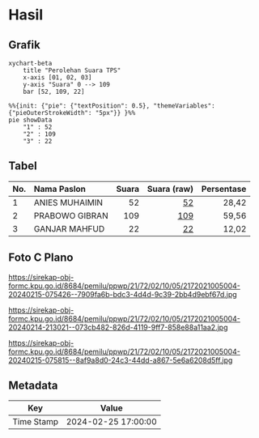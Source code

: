 # Hasil

## Grafik

```mermaid
xychart-beta
    title "Perolehan Suara TPS"
    x-axis [01, 02, 03]
    y-axis "Suara" 0 --> 109
    bar [52, 109, 22]
```

```mermaid
%%{init: {"pie": {"textPosition": 0.5}, "themeVariables": {"pieOuterStrokeWidth": "5px"}} }%%
pie showData
    "1" : 52
    "2" : 109
    "3" : 22
```

## Tabel

| No. | Nama Paslon    | Suara | Suara (raw) | Persentase |
|:--- |:-------------- | -----:| -----------:| ----------:|
| 1   | ANIES MUHAIMIN | 52    | [52][p-1]   | 28,42      |
| 2   | PRABOWO GIBRAN | 109   | [109][p-2]  | 59,56      |
| 3   | GANJAR MAHFUD  | 22    | [22][p-3]   | 12,02      |


[p-1]: https://github.com/gigit-pemilu/pemilu-2024-21-kepulauan-riau/blob/main/pilpres/hitung-suara/sub/21-kepulauan-riau/sub/72-kota-tanjung-pinang/sub/02-tanjung-pinang-timur/sub/1005-pinang-kencana/sub/004-tps/sub/paslon-1.txt
[p-2]: https://github.com/gigit-pemilu/pemilu-2024-21-kepulauan-riau/blob/main/pilpres/hitung-suara/sub/21-kepulauan-riau/sub/72-kota-tanjung-pinang/sub/02-tanjung-pinang-timur/sub/1005-pinang-kencana/sub/004-tps/sub/paslon-2.txt
[p-3]: https://github.com/gigit-pemilu/pemilu-2024-21-kepulauan-riau/blob/main/pilpres/hitung-suara/sub/21-kepulauan-riau/sub/72-kota-tanjung-pinang/sub/02-tanjung-pinang-timur/sub/1005-pinang-kencana/sub/004-tps/sub/paslon-3.txt

## Foto C Plano

https://sirekap-obj-formc.kpu.go.id/8684/pemilu/ppwp/21/72/02/10/05/2172021005004-20240215-075426--7909fa6b-bdc3-4d4d-9c39-2bb4d9ebf67d.jpg

https://sirekap-obj-formc.kpu.go.id/8684/pemilu/ppwp/21/72/02/10/05/2172021005004-20240214-213021--073cb482-826d-4119-9ff7-858e88a11aa2.jpg

https://sirekap-obj-formc.kpu.go.id/8684/pemilu/ppwp/21/72/02/10/05/2172021005004-20240215-075815--8af9a8d0-24c3-44dd-a867-5e6a6208d5ff.jpg


## Metadata

| Key        | Value               |
| ---------- | ------------------- |
| Time Stamp | 2024-02-25 17:00:00 |



